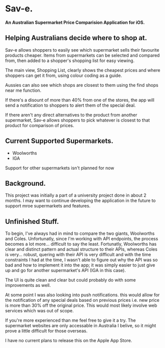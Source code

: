 # Sav-e.
**An Australian Supermarket Price Comparision Application for iOS.**

## Helping Australians decide where to shop at.
Sav-e allows shoppers to easily see which supermarket sells their favourite products cheaper. Items from supermarkets can be selected and compared from, then added to a shopper's shopping list for easy viewing. 

The main view, Shopping List, clearly shows the cheapest prices and where shoppers can get it from, using colour coding as a guide.

Aussies can also see which shops are closest to them using the find shops near me function.

If there's a disount of more than 40% from one of the stores, the app will send a notification to shoppers to alert them of the special deal. 

If there aren't any direct alternatives to the product from another supermarket, Sav-e allows shoppers to pick whatever is closest to that product for comparison of prices.

## Current Supported Supermarkets.
- Woolworths
- IGA

Support for other supermarkets isn't planned for now

## Background.
This project was initially a part of a university project done in about 2 months. I may want to continue developing the application in the future to support mroe supermarkets and features.

## Unfinished Stuff.
To begin, I've always had in mind to compare the two giants, Woolworths and Coles. Unfortunatly, since I'm working with API endpoints, the process becomes a lot more... difficult to say the least. Fortunatly, Woolworths has clear and distinct pattern and actual structure to their APIs, whereas Coles is very... robust, quering with their API is very difficult and with the time constraints I had at the time, I wasn't able to figure out why the API was so bad and how to implement it into the app; it was simply easier to just give up and go for another supermarket's API (IGA in this case).

The UI is quite clean and clear but could probably do with some improvements as well.

At some point I was also looking into push notifications. this would allow for the notification of any special deals based on previous prices i.e. new price is more than 30% off the original price. This would most likely involve web services which was out of scope.

If you're more experienced than me feel free to give it a try. The supermarket websites are only accessable in Australia I belive, so it might prove a little difficult for those overseas.

I have no current plans to release this on the Apple App Store.
